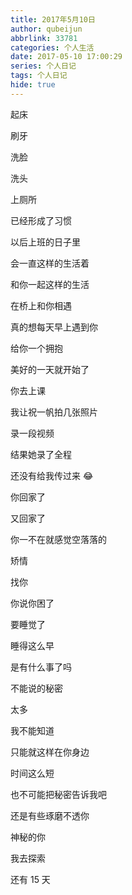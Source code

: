 ```yaml
---
title: 2017年5月10日
author: qubeijun
abbrlink: 33781
categories: 个人生活
date: 2017-05-10 17:00:29
series: 个人日记
tags: 个人日记
hide: true
---
```


起床

刷牙

洗脸

洗头

上厕所

已经形成了习惯

以后上班的日子里

会一直这样的生活着

和你一起这样的生活

在桥上和你相遇

真的想每天早上遇到你

给你一个拥抱

美好的一天就开始了

你去上课

我让祝一帆拍几张照片

录一段视频

结果她录了全程

还没有给我传过来 😂

你回家了

又回家了

你一不在就感觉空落落的

矫情

找你

你说你困了

要睡觉了

睡得这么早

是有什么事了吗

不能说的秘密

太多

我不能知道

只能就这样在你身边

时间这么短

也不可能把秘密告诉我吧

还是有些琢磨不透你

神秘的你

我去探索

还有 15 天
